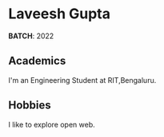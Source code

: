 # Laveesh Gupta
**BATCH**: 2022

## Academics 
I'm an Engineering Student at RIT,Bengaluru.

## Hobbies
I like to explore open web.
